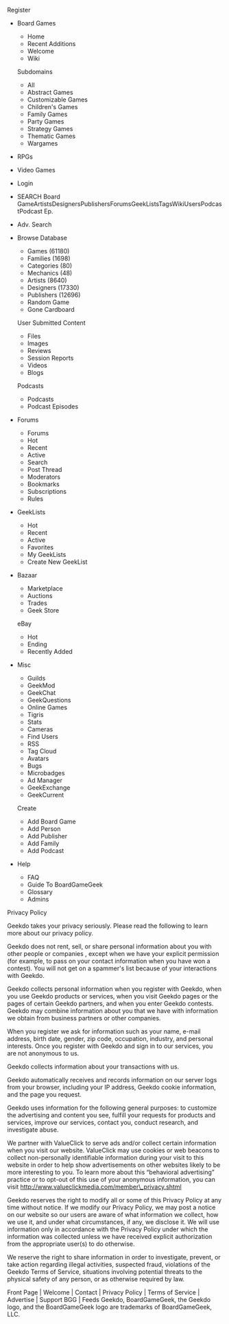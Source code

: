   
Register

*   Board Games
    
    *   Home
    *   Recent Additions
    *   Welcome
    *   Wiki
    
    Subdomains
    *   All
    *   Abstract Games
    *   Customizable Games
    *   Children's Games
    *   Family Games
    *   Party Games
    *   Strategy Games
    *   Thematic Games
    *   Wargames
*   RPGs
*   Video Games
*   Login

*   SEARCH Board GameArtistsDesignersPublishersForumsGeekListsTagsWikiUsersPodcastPodcast Ep.
*   Adv. Search

*   Browse Database
    
    *   Games (61180)
    *   Families (1698)
    *   Categories (80)
    *   Mechanics (48)
    *   Artists (8640)
    *   Designers (17330)
    *   Publishers (12696)
    *   Random Game
    *   Gone Cardboard
    
    User Submitted Content
    
    *   Files
    *   Images
    *   Reviews
    *   Session Reports
    *   Videos
    *   Blogs
    
    Podcasts
    *   Podcasts
    *   Podcast Episodes
*   Forums
    *   Forums
    *   Hot
    *   Recent
    *   Active
    *   Search
    *   Post Thread
    *   Moderators
    *   Bookmarks
    *   Subscriptions
    *   Rules
*   GeekLists
    *   Hot
    *   Recent
    *   Active
    *   Favorites
    *   My GeekLists
    *   Create New GeekList
*   Bazaar
    
    *   Marketplace
    *   Auctions
    *   Trades
    *   Geek Store
    
    eBay
    *   Hot
    *   Ending
    *   Recently Added
*   Misc
    
    *   Guilds
    *   GeekMod
    *   GeekChat
    *   GeekQuestions
    *   Online Games
    *   Tigris
    *   Stats
    *   Cameras
    *   Find Users
    *   RSS
    *   Tag Cloud
    *   Avatars
    *   Bugs
    *   Microbadges
    *   Ad Manager
    *   GeekExchange
    *   GeekCurrent
    
    Create
    *   Add Board Game
    *   Add Person
    *   Add Publisher
    *   Add Family
    *   Add Podcast
*   Help
    *   FAQ
    *   Guide To BoardGameGeek
    *   Glossary
    *   Admins

Privacy Policy

Geekdo takes your privacy seriously. Please read the following to learn more about our privacy policy.

Geekdo does not rent, sell, or share personal information about you with other people or companies , except when we have your explicit permission (for example, to pass on your contact information when you have won a contest). You will not get on a spammer's list because of your interactions with Geekdo.

Geekdo collects personal information when you register with Geekdo, when you use Geekdo products or services, when you visit Geekdo pages or the pages of certain Geekdo partners, and when you enter Geekdo contests. Geekdo may combine information about you that we have with information we obtain from business partners or other companies.

When you register we ask for information such as your name, e-mail address, birth date, gender, zip code, occupation, industry, and personal interests. Once you register with Geekdo and sign in to our services, you are not anonymous to us.

Geekdo collects information about your transactions with us.

Geekdo automatically receives and records information on our server logs from your browser, including your IP address, Geekdo cookie information, and the page you request.

Geekdo uses information for the following general purposes: to customize the advertising and content you see, fulfill your requests for products and services, improve our services, contact you, conduct research, and investigate abuse.

We partner with ValueClick to serve ads and/or collect certain information when you visit our website. ValueClick may use cookies or web beacons to collect non-personally identifiable information during your visit to this website in order to help show advertisements on other websites likely to be more interesting to you. To learn more about this “behavioral advertising” practice or to opt-out of this use of your anonymous information, you can visit http://www.valueclickmedia.com/member\_privacy.shtml

Geekdo reserves the right to modify all or some of this Privacy Policy at any time without notice. If we modify our Privacy Policy, we may post a notice on our website so our users are aware of what information we collect, how we use it, and under what circumstances, if any, we disclose it. We will use information only in accordance with the Privacy Policy under which the information was collected unless we have received explicit authorization from the appropriate user(s) to do otherwise.

We reserve the right to share information in order to investigate, prevent, or take action regarding illegal activities, suspected fraud, violations of the Geekdo Terms of Service, situations involving potential threats to the physical safety of any person, or as otherwise required by law.

Front Page | Welcome | Contact | Privacy Policy | Terms of Service | Advertise | Support BGG | Feeds Geekdo, BoardGameGeek, the Geekdo logo, and the BoardGameGeek logo are trademarks of BoardGameGeek, LLC.